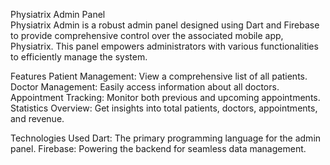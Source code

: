 Physiatrix Admin Panel     
Physiatrix Admin is a robust admin panel designed using Dart and Firebase to provide comprehensive control over the associated mobile app, Physiatrix. This panel empowers administrators with various functionalities to efficiently manage the system.

Features
Patient Management: View a comprehensive list of all patients.
Doctor Management: Easily access information about all doctors.
Appointment Tracking: Monitor both previous and upcoming appointments.
Statistics Overview: Get insights into total patients, doctors, appointments, and revenue.


Technologies Used
Dart: The primary programming language for the admin panel.
Firebase: Powering the backend for seamless data management.
 
